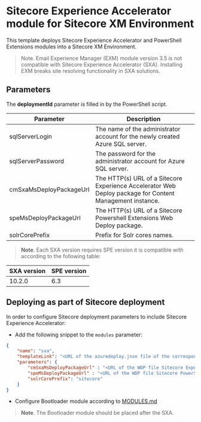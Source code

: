# Sitecore Experience Accelerator module for Sitecore XM Environment


This template deploys Sitecore Experience Accelerator and PowerShell Extensions modules into a Sitecore XM Environment.

> Note. Email Experience Manager (EXM) module version 3.5 is not compatible with Sitecore Experience Accelerator (SXA). Installing EXM breaks site resolving functionality in SXA solutions.

## Parameters

The **deploymentId** parameter is filled in by the PowerShell script.

| Parameter               | Description                                                                                              |
| ----------------------- | -------------------------------------------------------------------------------------------------------- |
| sqlServerLogin          | The name of the administrator account for the newly created Azure SQL server.                            |
| sqlServerPassword       | The password for the administrator account for Azure SQL server.                                         |
| cmSxaMsDeployPackageUrl | The HTTP(s) URL of a Sitecore Experience Accelerator Web Deploy package for Content Management instance. |
| speMsDeployPackageUrl   | The HTTP(s) URL of a Sitecore Powershell Extensions Web Deploy package.                                  |
| solrCorePrefix          | Prefix for Solr cores names.                                                                             |

> **Note**. Each SXA version requires SPE version it is compatible with according to the following table:

| SXA version | SPE version |
| ----------- | ----------- |
| 10.2.0      | 6.3         |

## Deploying as part of Sitecore deployment

In order to configure Sitecore deployment parameters to include Sitecore Experience Accelerator:

  * Add the following snippet to the `modules` parameter:

```JSON
{
    "name": "sxa",
    "templateLink": "<URL of the azuredeploy.json file of the corresponding topology *.azuredeploy.json>",
    "parameters": {
        "cmSxaMsDeployPackageUrl" : "<URL of the WDP file Sitecore Experience Accelerator *.scwdp.zip>",
        "speMsDeployPackageUrl" : "<URL of the WDP file Sitecore PowerShell Extensions *.scwdp.zip>",
        "solrCorePrefix": "sitecore"
    }
}
```

  * Configure Bootloader module according to [MODULES.md](../../MODULES.md)
  > **Note**. The Bootloader module should be placed after the SXA.